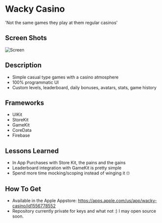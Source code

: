 # Wacky Casino
'Not the same games they play at them regular casinos'

## Screen Shots
![Screen](iphone_12_mockup_PM_02.png)

## Description
* Simple casual type games with a casino atmosphere
* 100% programmatic UI
* Custom levels, leaderboard, daily bonuses, avatars, stats, game history


## Frameworks
* UIKit
* StoreKit
* GameKit
* CoreData
* Firebase

## Lessons Learned
* In App Purchases with Store Kit, the pains and the gains
* Leaderboard integration with GameKit is pretty simple
* Spend more time mocking/scoping instead of winging it 🙄

## How To Get
* Available in the Apple Appstore: https://apps.apple.com/us/app/wacky-casino/id1556778552
* Repository currently private for keys and what not :)  I may open source soon.

